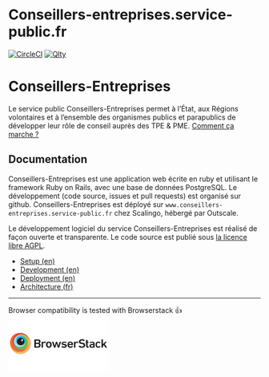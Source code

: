 # Conseillers-entreprises.service-public.fr

[![CircleCI](https://dl.circleci.com/status-badge/img/gh/betagouv/conseillers-entreprises/tree/main.svg?style=svg)](https://dl.circleci.com/status-badge/redirect/gh/betagouv/conseillers-entreprises/tree/main) [![Qlty](https://app.qlty.sh/api/v1/badges/repo/betagouv/conseillers-entreprises)](https://app.qlty.sh/repos/betagouv/conseillers-entreprises)

# Conseillers-Entreprises

Le service public Conseillers-Entreprises permet à l’État, aux Régions volontaires et à l’ensemble des organismes publics et parapublics de développer leur rôle de conseil auprès des TPE & PME. [Comment ça marche ?](https://conseillers-entreprises.service-public.fr/comment_ca_marche)

## Documentation

Conseillers-Entreprises est une application web écrite en ruby et utilisant le framework Ruby on Rails, avec une base de données PostgreSQL. Le développement (code source, issues et pull requests) est organisé sur github. Conseillers-Entreprises est déployé sur `www.conseillers-entreprises.service-public.fr` chez Scalingo, hébergé par Outscale.

Le développement logiciel du service Conseillers-Entreprises est réalisé de façon ouverte et transparente. Le code source est publié sous [la licence libre AGPL](LICENSE.AGPL.txt).

* [Setup (en)](doc/01-setup.md)
* [Development (en)](doc/02-development.md)
* [Deployment (en)](doc/03-deployment.md)
* [Architecture (fr)](doc/04-architecture.md)

---

<!--Le projet est opensource, ce qui nous donne accès gratuitement à Browserstack, en échange de ce paragraphe qui doit rester visible sur le README.-->
Browser compatibility is tested with Browserstack :+1:<br/>
[<img src="doc/browserstack-logo-600x315.png" width="200">](https://www.browserstack.com/)
